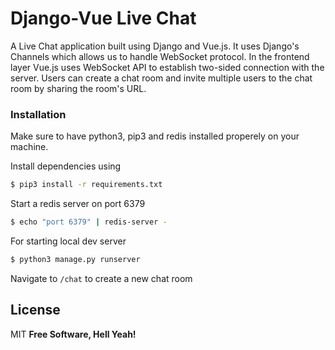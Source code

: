# Django-Vue Live Chat

A Live Chat application built using Django and Vue.js. It uses Django's Channels which allows us to handle WebSocket protocol. In the frontend layer Vue.js uses WebSocket API to establish two-sided connection with the server. Users can create a chat room and invite multiple users to the chat room by sharing the room's URL.


### Installation

Make sure to have python3, pip3 and redis installed properely on your machine.

Install dependencies using
```sh
$ pip3 install -r requirements.txt
```
Start a redis server on port 6379
```sh
$ echo "port 6379" | redis-server -
```
For starting local dev server
```sh
$ python3 manage.py runserver
```
Navigate to ``` /chat ``` to create a new chat room

License
----
MIT
**Free Software, Hell Yeah!**



